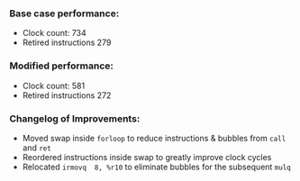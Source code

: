 ### Base case performance: 
- Clock count: 734
- Retired instructions 279

### Modified performance: 
- Clock count: 581
- Retired instructions 272

### Changelog of Improvements: 
- Moved swap inside `forloop` to reduce instructions & bubbles from `call` and `ret`
- Reordered instructions inside swap to greatly improve clock cycles
- Relocated `irmovq  8, %r10` to eliminate bubbles for the subsequent `mulq`
